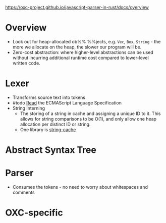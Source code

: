 
https://oxc-project.github.io/javascript-parser-in-rust/docs/overview

# Overview
- Look out for heap-allocated ob%%  %%jects, e.g. `Vec`, `Box`, `String` - the more we allocate on the heap, the slower our program will be.
- Zero-cost abstraction: where higher-level abstractions can be used without incurring additional runtime cost compared to lower-level written code.

# Lexer

- Transforms source text into tokens
- #todo [Read]([#tc39-inclusion](https://matrix.to/#/#tc39-inclusion:matrix.org)) the ECMAScript Language Specification
- String Interning
	- The storing of a string in cache and assigning a unique ID to it. This allows for string comparisons to be O(1), and only allow one heap allocation per distinct ID or string.
	- One library is [string-cache](https://crates.io/crates/string_cache)

# Abstract Syntax Tree



# Parser

- Consumes the tokens - no need to worry about whitespaces and comments

# OXC-specific


